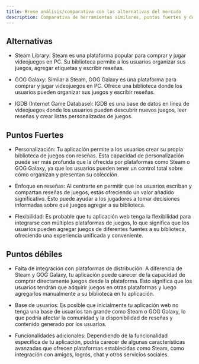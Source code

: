 ```yaml
---
title: Breve análisis/comparativa con las alternativas del mercado
description: Comparativa de herramientas similares, puntos fuertes y débiles de la aplicación web que se quiere desarrollar respecto a las existentes.
---
```


## Alternativas

- Steam Library: Steam es una plataforma popular para comprar y jugar videojuegos en PC. Su biblioteca permite a los usuarios organizar sus juegos, agregar etiquetas y escribir reseñas.

- GOG Galaxy: Similar a Steam, GOG Galaxy es una plataforma para comprar y jugar videojuegos en PC. Ofrece una biblioteca donde los usuarios pueden organizar sus juegos y escribir reseñas.

- IGDB (Internet Game Database): IGDB es una base de datos en línea de videojuegos donde los usuarios pueden descubrir nuevos juegos, leer reseñas y crear listas personalizadas de juegos.

## Puntos Fuertes

- Personalización: Tu aplicación permite a los usuarios crear su propia biblioteca de juegos con reseñas. Esta capacidad de personalización puede ser más profunda que la ofrecida por plataformas como Steam o GOG Galaxy, ya que los usuarios pueden tener un control total sobre cómo organizan y presentan su colección.

- Enfoque en reseñas: Al centrarte en permitir que los usuarios escriban y compartan reseñas de juegos, estás ofreciendo un valor añadido significativo. Esto puede ayudar a los jugadores a tomar decisiones informadas sobre qué juegos agregar a su biblioteca.

- Flexibilidad: Es probable que tu aplicación web tenga la flexibilidad para integrarse con múltiples plataformas de juegos, lo que significa que los usuarios pueden agregar juegos de diferentes fuentes a su biblioteca, ofreciendo una experiencia unificada y conveniente.

## Puntos débiles

- Falta de integración con plataformas de distribución: A diferencia de Steam y GOG Galaxy, tu aplicación puede carecer de la capacidad de comprar directamente juegos desde la plataforma. Esto significa que los usuarios tendrán que adquirir juegos en otras plataformas y luego agregarlos manualmente a su biblioteca en tu aplicación.

- Base de usuarios: Es posible que inicialmente tu aplicación web no tenga una base de usuarios tan grande como Steam o GOG Galaxy, lo que podría afectar la comunidad y la disponibilidad de reseñas y contenido generado por los usuarios.

- Funcionalidades adicionales: Dependiendo de la funcionalidad específica de tu aplicación, podría carecer de algunas características avanzadas que ofrecen plataformas establecidas como Steam, como integración con amigos, logros, chat y otros servicios sociales.
